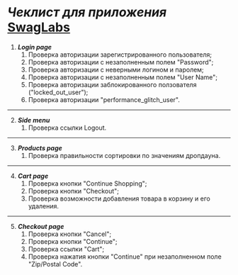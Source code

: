 # *Чеклист для приложения* [SwagLabs](https://www.saucedemo.com/)
1. ***Login page***
    1. Проверка авторизации зарегистрированного пользователя;
    2. Проверка авторизации с незаполненным полем "Password";
    3. Проверка авторизации с неверными логином и паролем;
    4. Проверка авторизации с незаполненным полем "User Name";
    5. Проверка авторизации заблокированного ползователя ("locked_out_user");
    6. Проверка авторизации "performance_glitch_user".
***
2. ***Side menu***
    1. Проверка ссылки Logout.
***
3. ***Products page***
    1. Проверка правильности сортировки по значениям дропдауна.
***
4. ***Cart page***
    1. Проверка кнопки "Continue Shopping";
    2. Проверка кнопки "Checkout";
    3. Проверка возможности добавления товара в корзину и его удаления.
***   
5. ***Checkout page***
    1. Проверка кнопки "Cancel";
    2. Проверка кнопки "Continue";
    3. Проверка ссылки "Cart";
    4. Проверка нажатия кнопки "Continue" при незаполненном поле "Zip/Postal Code".
